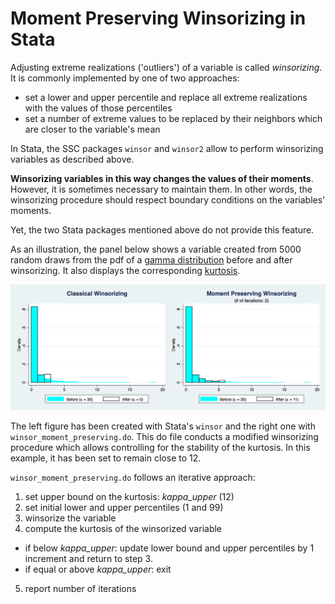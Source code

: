 # Moment Preserving Winsorizing in Stata

Adjusting extreme realizations ('outliers') of a variable is called _winsorizing_. It is commonly implemented by one of two approaches:
- set a lower and upper percentile and replace all extreme realizations with the values of those percentiles
- set a number of extreme values to be replaced by their neighbors which are closer to the variable's mean

In Stata, the SSC packages `winsor` and `winsor2` allow to perform winsorizing variables as described above.

**Winsorizing variables in this way changes the values of their moments**. However, it is sometimes necessary to maintain them. In other words, the winsorizing procedure should respect boundary conditions on the variables' moments.

Yet, the two Stata packages mentioned above do not provide this feature.

As an illustration, the panel below shows a variable created from 5000 random draws from the pdf of a [gamma distribution](https://en.wikipedia.org/wiki/Gamma_distribution) before and after winsorizing. It also displays the corresponding [kurtosis](https://en.wikipedia.org/wiki/Kurtosis).

![Winsor Comparison](winsor_comparison.png)

The left figure has been created with Stata's `winsor` and the right one with `winsor_moment_preserving.do`. This do file conducts a modified winsorizing procedure which allows controlling for the stability of the kurtosis. In this example, it has been set to remain close to 12.  

`winsor_moment_preserving.do` follows an iterative approach:
1. set upper bound on the kurtosis: _kappa_upper_ (12)
2. set initial lower and upper percentiles (1 and 99)
3. winsorize the variable
4. compute the kurtosis of the winsorized variable 
  - if below _kappa_upper_: update lower bound and upper percentiles by 1 increment and return to step 3.
  - if equal or above _kappa_upper_: exit
5. report number of iterations
